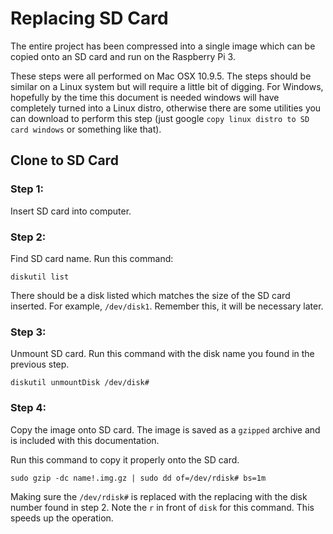 # Replacing SD Card

The entire project has been compressed into a single image which can be copied onto an SD card and run on the Raspberry Pi 3.

These steps were all performed on Mac OSX 10.9.5. The steps should be similar on a Linux system but will require a little bit of digging. For Windows, hopefully by the time this document is needed windows will have completely turned into a Linux distro, otherwise there are some utilities you can download to perform this step (just google `copy linux distro to SD card windows` or something like that).

## Clone to SD Card
### Step 1:
Insert SD card into computer.
### Step 2:
Find SD card name. Run this command:

```
diskutil list
```

There should be a disk listed which matches the size of the SD card inserted. For example, `/dev/disk1`. Remember this, it will be necessary later.

### Step 3:
Unmount SD card.
Run this command with the disk name you found in the previous step.

```
diskutil unmountDisk /dev/disk#
```

### Step 4:
Copy the image onto SD card.
The image is saved as a `gzipped` archive and is included with this documentation.

Run this command to copy it properly onto the SD card.

```
sudo gzip -dc name!.img.gz | sudo dd of=/dev/rdisk# bs=1m
```

Making sure the `/dev/rdisk#` is replaced with the replacing with the disk number found in step 2. Note the `r` in front of `disk` for this command. This speeds up the operation.

